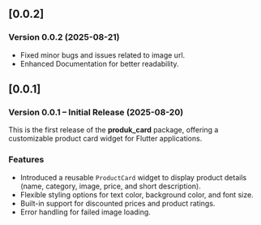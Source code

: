## [0.0.2]

### Version 0.0.2 (2025-08-21)

- Fixed minor bugs and issues related to image url.
- Enhanced Documentation for better readability.

## [0.0.1]

### Version 0.0.1 – Initial Release (2025-08-20)

This is the first release of the **produk_card** package, offering a customizable product card widget for Flutter applications.

### Features

- Introduced a reusable `ProductCard` widget to display product details (name, category, image, price, and short description).
- Flexible styling options for text color, background color, and font size.
- Built-in support for discounted prices and product ratings.
- Error handling for failed image loading.
